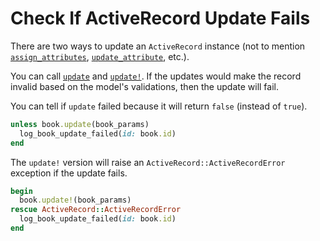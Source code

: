 # Check If ActiveRecord Update Fails

There are two ways to update an `ActiveRecord` instance (not to mention
[`assign_attributes`](https://api.rubyonrails.org/classes/ActiveModel/AttributeAssignment.html),
[`update_attribute`](https://api.rubyonrails.org/classes/ActiveRecord/Persistence.html#method-i-update_attribute),
etc.).

You can call
[`update`](https://api.rubyonrails.org/classes/ActiveRecord/Persistence.html#method-i-update)
and
[`update!`](https://api.rubyonrails.org/classes/ActiveRecord/Persistence.html#method-i-update-21).
If the updates would make the record invalid based on the model's validations,
then the update will fail.

You can tell if `update` failed because it will return `false` (instead of
`true`).

```ruby
unless book.update(book_params)
  log_book_update_failed(id: book.id)
end
```

The `update!` version will raise an `ActiveRecord::ActiveRecordError`
exception if the update fails.

```ruby
begin
  book.update!(book_params)
rescue ActiveRecord::ActiveRecordError
  log_book_update_failed(id: book.id)
end
```
